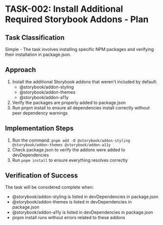 # TASK-002: Install Additional Required Storybook Addons - Plan

## Task Classification

Simple - The task involves installing specific NPM packages and verifying their installation in package.json.

## Approach

1. Install the additional Storybook addons that weren't included by default:
   - @storybook/addon-styling
   - @storybook/addon-themes
   - @storybook/addon-a11y
2. Verify the packages are properly added to package.json
3. Run pnpm install to ensure all dependencies install correctly without peer dependency warnings

## Implementation Steps

1. Run the command: `pnpm add -D @storybook/addon-styling @storybook/addon-themes @storybook/addon-a11y`
2. Check package.json to verify the addons were added to devDependencies
3. Run `pnpm install` to ensure everything resolves correctly

## Verification of Success

The task will be considered complete when:

- @storybook/addon-styling is listed in devDependencies in package.json
- @storybook/addon-themes is listed in devDependencies in package.json
- @storybook/addon-a11y is listed in devDependencies in package.json
- pnpm install runs without errors related to these addons
